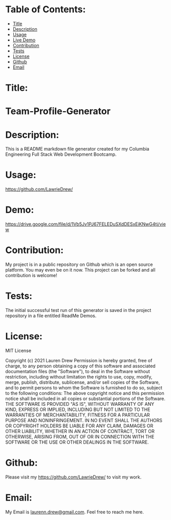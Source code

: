 # Table of Contents:
* [Title](#Title)
* [Description](#Description)
* [Usage](#Usage)
* [Live Demo](#Demo)
* [Contribution](#Contribution)
* [Tests](#Tests)
* [License](#License)
* [Github](#Github)
* [Email](#Email)

# Title:
# Team-Profile-Generator

# Description:
This is a README markdown file generator created for my Columbia Engineering Full Stack Web Development Bootcamp.

# Usage:
https://github.com/LawrieDrew/

# Demo:
https://drive.google.com/file/d/1Vb5Jv1PJ67FELEDuSXdDESxEiKNwG4tj/view

# Contribution:
My project is in a public repository on Github which is an open source platform. You may even be on it now. This project can be forked and all contribution is welcome!

# Tests:
The initial successful test run of this generator is saved in the project repository in a file entitled ReadMe Demos.

# License:

MIT License

Copyright (c) 2021 Lauren Drew
Permission is hereby granted, free of charge, to any person obtaining a copy
of this software and associated documentation files (the "Software"), to deal
in the Software without restriction, including without limitation the rights
to use, copy, modify, merge, publish, distribute, sublicense, and/or sell
copies of the Software, and to permit persons to whom the Software is
furnished to do so, subject to the following conditions:
The above copyright notice and this permission notice shall be included in all
copies or substantial portions of the Software.
THE SOFTWARE IS PROVIDED "AS IS", WITHOUT WARRANTY OF ANY KIND, EXPRESS OR
IMPLIED, INCLUDING BUT NOT LIMITED TO THE WARRANTIES OF MERCHANTABILITY,
FITNESS FOR A PARTICULAR PURPOSE AND NONINFRINGEMENT. IN NO EVENT SHALL THE
AUTHORS OR COPYRIGHT HOLDERS BE LIABLE FOR ANY CLAIM, DAMAGES OR OTHER
LIABILITY, WHETHER IN AN ACTION OF CONTRACT, TORT OR OTHERWISE, ARISING FROM,
OUT OF OR IN CONNECTION WITH THE SOFTWARE OR THE USE OR OTHER DEALINGS IN THE
SOFTWARE.

# Github:
Please visit my https://github.com/LawrieDrew/ to visit my work.

# Email:
My Email is laurenn.drew@gmail.com. Feel free to reach me here.